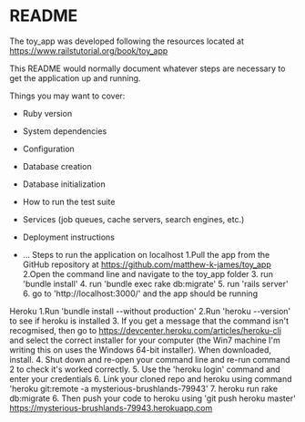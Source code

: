 # README

The toy_app was developed following the resources located at https://www.railstutorial.org/book/toy_app

This README would normally document whatever steps are necessary to get the
application up and running.

Things you may want to cover:

* Ruby version

* System dependencies

* Configuration

* Database creation

* Database initialization

* How to run the test suite

* Services (job queues, cache servers, search engines, etc.)

* Deployment instructions

* ...
Steps to run the application on localhost
  1.Pull the app from the GitHub repository at https://github.com/matthew-k-james/toy_app
  2.Open the command line and navigate to the toy_app folder
  3. run 'bundle install'
  4. run 'bundle exec rake db:migrate'
  5. run 'rails server'
  6. go to 'http://localhost:3000/' and the app should be running

Heroku
1.Run 'bundle install --without production'
2.Run 'heroku --version' to see if heroku is installed
3. If you get a message that the command isn't recogmised, then go to https://devcenter.heroku.com/articles/heroku-cli and select the correct installer for your computer (the Win7 machine I'm writing this on uses the Windows 64-bit installer). When downloaded, install.
4. Shut down and re-open your command line and re-run command 2 to check it's worked correctly.
5. Use the 'heroku login' command and enter your credentials
6. Link your cloned repo and heroku using command 'heroku git:remote -a mysterious-brushlands-79943'
7. heroku run rake db:migrate
6. Then push your code to heroku using 'git push heroku master'
  https://mysterious-brushlands-79943.herokuapp.com

